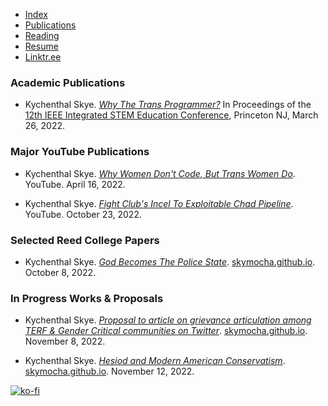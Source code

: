 - [Index](/)
- [Publications](/publications)
- [Reading](/reading)
- [Resume](/resume.pdf)
- [Linktr.ee](https://www.linktr.ee/skymocha)

### Academic Publications

- Kychenthal Skye. _[Why The Trans Programmer?](https://arxiv.org/ftp/arxiv/papers/2205/2205.01553.pdf)_ In Proceedings of the [12th IEEE Integrated STEM Education Conference](https://ewh.ieee.org/conf/stem/), Princeton NJ, March 26, 2022.

### Major YouTube Publications

- Kychenthal Skye. _[Why Women Don't Code, But Trans Women Do](https://www.youtube.com/@skymochi64)_. YouTube. April 16, 2022.

- Kychenthal Skye. _[Fight Club's Incel To Exploitable Chad Pipeline](https://skymocha.github.io/Fight_Club’s_Incel_To_Exploitable_Chad_Pipeline_Skye_Kychenthal.pdf)_. YouTube. October 23, 2022.

### Selected Reed College Papers

- Kychenthal Skye. _[God Becomes The Police State](https://skymocha.github.io/Courses/Hum110/God_Becomes_The_Police_State)_. [skymocha.github.io](https://skymocha.github.io/). October 8, 2022.

### In Progress Works & Proposals

- Kychenthal Skye. _[Proposal to article on grievance articulation among TERF & Gender Critical communities on Twitter](https://skymocha.github.io/Papers/Proopsal_Twitter_TERF_Grievance_Articulation.pdf)_. [skymocha.github.io](https://skymocha.github.io). November 8, 2022.

- Kychenthal Skye. _[Hesiod and Modern American Conservatism](https://skymocha.github.io/Courses/Hum110/Hesiod_and_MAGA.pdf)_. [skymocha.github.io](https://skymocha.github.io). November 12, 2022.

[![ko-fi](https://ko-fi.com/img/githubbutton_sm.svg)](https://ko-fi.com/D1D5FBU2H)

<!-- ### Reed Quest Publications -->

<!-- - Kychenthal Skye. _[A Deep Dive into Reed's Freshman Retention Woes](/Quest/9-16-2022.pdf)_. [The Reed College Quest](https://reedquest.org/). September 16, 2022. -->